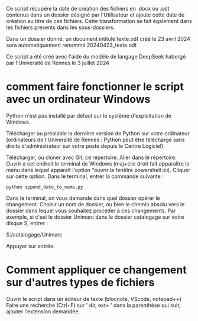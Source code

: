 Ce script récupère la date de création des fichiers en .docx ou .odt contenus dans un dossier désigné par l'Utilisateur et ajoute cette date de création au titre de ces fichiers. Cette transformation se fait également dans les fichiers présents dans les sous-dossiers. 

Dans un dossier donné, un document intitulé texte.odt créé le 23 avril 2024 sera automatiquement renommé 20240423_texte.odt

Ce script a été créé avec l'aide du modèle de langage DeepSeek habergé par l'Université de Rennes le 3 juillet 2024

# comment faire fonctionner le script avec un ordinateur Windows

Python n'est pas installé par défaut sur le système d'exploitation de Windows. 

Télécharger au préalable la dernière version de Python sur votre ordinateur (ordinateurs de l'Université de Rennes : Python peut être téléchargé sans droits d'administrateur sur votre poste depuis le Centre Logiciel)

Télécharger, ou cloner avec Git, ce répertoire. 
Aller dans le répertoire. 
Ouvrir à cet endroit le terminal de Windows (maj+clic droit fait apparaître le menu dans lequel apparaît l'option "ouvrir la fenêtre powershell ici). Cliquer sur cette option.
Dans le terminal, entrer la commande suivante : 

```shell
python append_date_to_name.py 
```

Dans le terminal, on vous demande dans quel dossier opérer le changement. 
Choisir un nom de dossier, ou bien le chemin absolu vers le dossier dans lequel vous souhaitez procéder à ces changements. 
Par exemple, si c'est le dossier Unimarc dans le dossier catalogage sur votre disque S, entrer : 

S:/catalogage/Unimarc

Appuyer sur entrée. 

# Comment appliquer ce changement sur d'autres types de fichiers

Ouvrir le script dans un éditeur de texte (blocnote, VScode, notepad++)
Faire une recherche (Ctrl+F) sur ' dir, ext= ' dans la parenthèse qui suit, ajouter l'extension demandée. 


